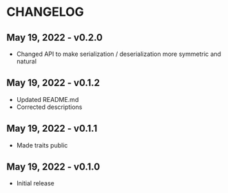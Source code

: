 # CHANGELOG

## May 19, 2022 - v0.2.0

- Changed API to make serialization / deserialization more symmetric and natural

## May 19, 2022 - v0.1.2

- Updated README.md
- Corrected descriptions

## May 19, 2022 - v0.1.1

- Made traits public

## May 19, 2022 - v0.1.0

- Initial release
